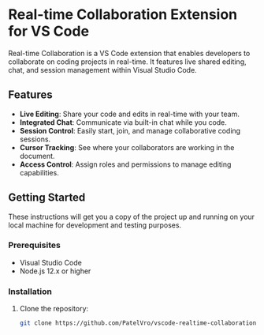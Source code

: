 # Real-time Collaboration Extension for VS Code

Real-time Collaboration is a VS Code extension that enables developers to collaborate on coding projects in real-time. It features live shared editing, chat, and session management within Visual Studio Code.

## Features

- **Live Editing**: Share your code and edits in real-time with your team.
- **Integrated Chat**: Communicate via built-in chat while you code.
- **Session Control**: Easily start, join, and manage collaborative coding sessions.
- **Cursor Tracking**: See where your collaborators are working in the document.
- **Access Control**: Assign roles and permissions to manage editing capabilities.

## Getting Started

These instructions will get you a copy of the project up and running on your local machine for development and testing purposes.

### Prerequisites

- Visual Studio Code
- Node.js 12.x or higher

### Installation

1. Clone the repository:
   ```bash
   git clone https://github.com/PatelVro/vscode-realtime-collaboration.git
